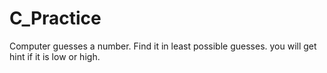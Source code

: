 # C_Practice
Computer guesses a number. Find it in least possible guesses. you will get hint if it is low or high.
